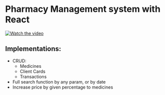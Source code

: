 # Pharmacy Management system with React

[![Watch the video](https://img.youtube.com/vi/O6nhEVEmkTI/maxresdefault.jpg)](https://www.youtube.com/watch?v=O6nhEVEmkTI)

## Implementations:
- CRUD:
  - Medicines
  - Client Cards
  - Transactions
- Full search function by any param, or by date
- Increase price by given percentage to medicines
